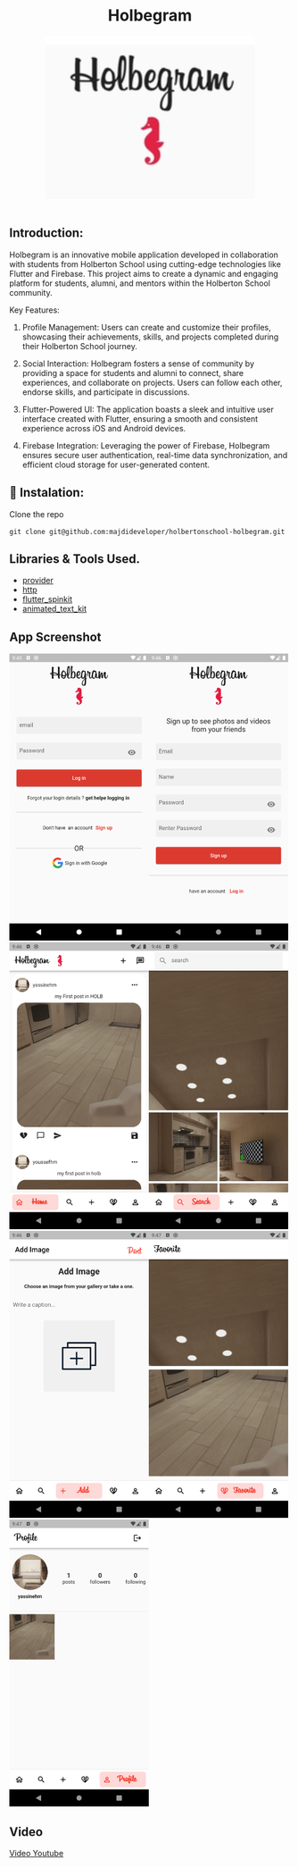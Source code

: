 


  
  <center><h1>Holbegram</h1>
  <img src="assets/screenshot/holbegram.png" >
  </center>
  
  

   




<br />
<!-- Introduction-->



## Introduction:
Holbegram is an innovative mobile application developed in collaboration with students from Holberton School using cutting-edge technologies like Flutter and Firebase. This project aims to create a dynamic and engaging platform for students, alumni, and mentors within the Holberton School community.

Key Features:

1) Profile Management: Users can create and customize their profiles, showcasing their achievements, skills, and projects completed during their Holberton School journey.

2) Social Interaction: Holbegram fosters a sense of community by providing a space for students and alumni to connect, share experiences, and collaborate on projects. Users can follow each other, endorse skills, and participate in discussions.

3) Flutter-Powered UI: The application boasts a sleek and intuitive user interface created with Flutter, ensuring a smooth and consistent experience across iOS and Android devices.

4) Firebase Integration: Leveraging the power of Firebase, Holbegram ensures secure user authentication, real-time data synchronization, and efficient cloud storage for user-generated content.






## :wrench: Instalation:
Clone the repo
```
git clone git@github.com:majdideveloper/holbertonschool-holbegram.git
```

## Libraries & Tools Used.
- [provider](https://pub.dev/packages/provider/install)
- [http](https://pub.dev/packages/http)
- [flutter_spinkit](https://pub.dev/packages/flutter_spinkit)
- [animated_text_kit](https://pub.dev/packages/animated_text_kit)



## App Screenshot


<img src="assets/screenshot/screenshot1.png" width="250"><img src="assets/screenshot/screenshot2.png" width="250"><img src="assets/screenshot/screenshot3.png" width="250"><img src="assets/screenshot/screenshot4.png" width="250"><img src="assets/screenshot/screenshot5.png" width="250"><img src="assets/screenshot/screenshot6.png" width="250"><img src="assets/screenshot/screenshot7.png" width="250">


## Video
[Video Youtube](https://youtu.be/visuSUWA7B0)


